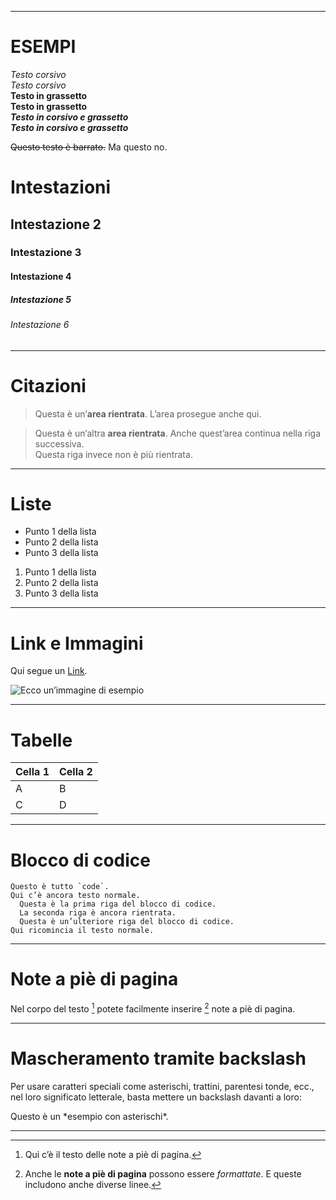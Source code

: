 
---

# ESEMPI

*Testo corsivo*  
_Testo corsivo_  
**Testo in grassetto**  
__Testo in grassetto__  
***Testo in corsivo e grassetto***  
___Testo in corsivo e grassetto___

~~Questo testo è barrato.~~ Ma questo no.

# Intestazioni

## Intestazione 2
### Intestazione 3
#### Intestazione 4
##### Intestazione 5
###### Intestazione 6

---

# Citazioni

> Questa è un’**area rientrata**. L’area prosegue anche qui.

> Questa è un‘altra **area rientrata**. Anche quest’area continua nella riga successiva.  
  Questa riga invece non è più rientrata.

---

# Liste

- Punto 1 della lista
- Punto 2 della lista
- Punto 3 della lista

1. Punto 1 della lista
2. Punto 2 della lista
3. Punto 3 della lista

---

# Link e Immagini

Qui segue un [Link](https://example.com/ "Titolo del link opzionale").

![Ecco un’immagine di esempio](https://example.com/immagine.jpg)

---

# Tabelle

| Cella 1 | Cella 2 |
|---------|---------|
| A       | B       |
| C       | D       |

---

# Blocco di codice

```
Questo è tutto `code`.
Qui c’è ancora testo normale.
  Questa è la prima riga del blocco di codice.
  La seconda riga è ancora rientrata.
  Questa è un’ulteriore riga del blocco di codice.
Qui ricomincia il testo normale.
```

---

# Note a piè di pagina

Nel corpo del testo [^1] potete facilmente inserire [^2] note a piè di pagina.  
[^1]: Qui c’è il testo delle note a piè di pagina.  
[^2]: Anche le **note a piè di pagina** possono essere *formattate*. E queste includono anche diverse linee.

---

# Mascheramento tramite backslash

Per usare caratteri speciali come asterischi, trattini, parentesi tonde, ecc., nel loro significato letterale, basta mettere un backslash davanti a loro:

Questo è un \*esempio con asterischi\*.

---